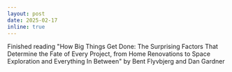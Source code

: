 ```yaml
---
layout: post
date: 2025-02-17
inline: true
---
```

Finished reading "How Big Things Get Done: The Surprising Factors That Determine the Fate of Every Project, from Home Renovations to Space Exploration and Everything In Between" by Bent Flyvbjerg and Dan Gardner